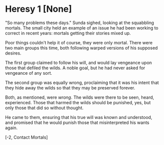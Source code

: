 # Heresy 1 [None]

"So many problems these days." Sunda sighed, looking at the squabbling mortals. The small city held an example of an issue he had been working to correct in recent years: mortals getting their stories mixed up.

Poor things couldn't help it of course, they were only mortal. There were two main groups this time, both following warped versions of his supposed desires.

The first group claimed to follow his will, and would lay vengeance upon those that defiled the wilds. A noble goal, but he had never asked for vengeance of any sort.

The second group was equally wrong, proclaiming that it was his intent that they hide away the wilds so that they may be preserved forever.

Both, as mentioned, were *wrong*. The wilds were there to be seen, heard, experienced. Those that harmed the wilds should be punished, yes, but only those that did so without thought.

He came to them, ensuring that his true will was known and understood, and promised that he would punish those that misinterpreted his wants again.

\[-2, Contact Mortals\]
